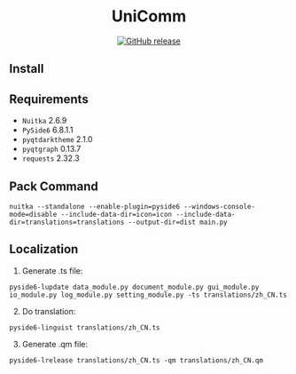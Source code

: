 <h1 align="center">
UniComm
</h1>

<div align="center">

[![GitHub release](https://img.shields.io/github/v/release/zyt20001205/UniComm?color=%2334D058&label=Version)](https://github.com/zyt20001205/UniComm/releases)

</div>

## Install

## Requirements

- `Nuitka`                    2.6.9
- `PySide6`                   6.8.1.1
- `pyqtdarktheme`             2.1.0
- `pyqtgraph`                 0.13.7
- `requests`                  2.32.3

## Pack Command

```shell
nuitka --standalone --enable-plugin=pyside6 --windows-console-mode=disable --include-data-dir=icon=icon --include-data-dir=translations=translations --output-dir=dist main.py
```

## Localization

1. Generate .ts file:

```shell
pyside6-lupdate data_module.py document_module.py gui_module.py io_module.py log_module.py setting_module.py -ts translations/zh_CN.ts
```

2. Do translation:

```shell
pyside6-linguist translations/zh_CN.ts
```

3. Generate .qm file:

```shell
pyside6-lrelease translations/zh_CN.ts -qm translations/zh_CN.qm
```
